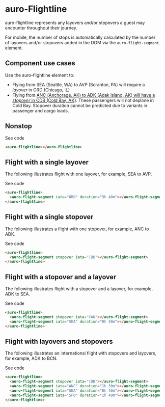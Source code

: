 # auro-Flightline

auro-flightline represents any layovers and/or stopovers a guest may encounter throughout their journey. 

For mobile, the number of stops is automatically calculated by the number of layovers and/or stopovers added in the DOM via the `auro-flight-segment` element. 

## Component use cases

Use the auro-flightline element to:
* Flying from SEA (Seattle, WA) to AVP (Scranton, PA) will require a *layover* in ORD (Chicago, IL)
* Flying from [ANC (Anchorage, AK) to ADK (Adak Island, AK) will have a *stopover* in CDB (Cold Bay, AK)](https://onemileatatime.com/alaska-airlines-adak-cold-bay/). These passengers will not deplane in Cold Bay.
Stopover duration cannot be predicted due to variants in passenger and cargo loads.

## Nonstop

<div class="exampleWrapper">    
  <auro-flightline></auro-flightline>
</div>

<auro-accordion lowProfile justifyRight>
  <span slot="trigger">See code</span>

  ```html
  <auro-flightline></auro-flightline>
  ```
</auro-accordion>

## Flight with a single layover

The following illustrates flight with one layover, for example, SEA to AVP.


<div class="exampleWrapper">    
  <auro-flightline>
    <auro-flight-segment iata="ORD" duration="3h 40m"></auro-flight-segment>
  </auro-flightline>
</div>

<auro-accordion lowProfile justifyRight>
  <span slot="trigger">See code</span>

  ```html
  <auro-flightline>
    <auro-flight-segment iata="ORD" duration="3h 40m"></auro-flight-segment>
  </auro-flightline>
  ```
</auro-accordion>

## Flight with a single stopover

The following illustrates a flight with one stopover, for example, ANC to ADK.


<div class="exampleWrapper">    
  <auro-flightline>
    <auro-flight-segment stopover iata="CDB"></auro-flight-segment>
  </auro-flightline>
</div>

<auro-accordion lowProfile justifyRight>
  <span slot="trigger">See code</span>

  ```html
  <auro-flightline>
    <auro-flight-segment stopover iata="CDB"></auro-flight-segment>
  </auro-flightline>
  ```
</auro-accordion>

## Flight with a stopover and a layover

The following illustrates flight with a stopover and a layover, for example, ADK to SEA.

<div class="exampleWrapper">    
  <auro-flightline>
    <auro-flight-segment stopover iata="YAK"></auro-flight-segment>
    <auro-flight-segment iata="SEA" duration="0h 40m"></auro-flight-segment>
  </auro-flightline>
</div>

<auro-accordion lowProfile justifyRight>
  <span slot="trigger">See code</span>

  ```html
  <auro-flightline>
    <auro-flight-segment stopover iata="YAK"></auro-flight-segment>
    <auro-flight-segment iata="SEA" duration="0h 40m"></auro-flight-segment>
  </auro-flightline>
  ```
</auro-accordion>

## Flight with layovers and stopovers

The following illustrates an international flight with stopovers and layovers, for example, ADK to BCN.

<div class="exampleWrapper">    
  <auro-flightline>
    <auro-flight-segment stopover iata="YAK"></auro-flight-segment>
    <auro-flight-segment stopover iata="WRG"></auro-flight-segment>
    <auro-flight-segment iata="SEA" duration="0h 40m"></auro-flight-segment>
    <auro-flight-segment iata="BOS" duration="1h 40m"></auro-flight-segment>
    <auro-flight-segment iata="DUB" duration="13h 40m"></auro-flight-segment>
  </auro-flightline>
</div>

<auro-accordion lowProfile justifyRight>
  <span slot="trigger">See code</span>

  ```html
  <auro-flightline>
    <auro-flight-segment stopover iata="CDB"></auro-flight-segment>
    <auro-flight-segment iata="ANC" duration="1h 30m"></auro-flight-segment>
    <auro-flight-segment iata="SEA" duration="0h 40m"></auro-flight-segment>
    <auro-flight-segment iata="SFO" duration="1h 40m"></auro-flight-segment>
  </auro-flightline>
  ```
</auro-accordion>

